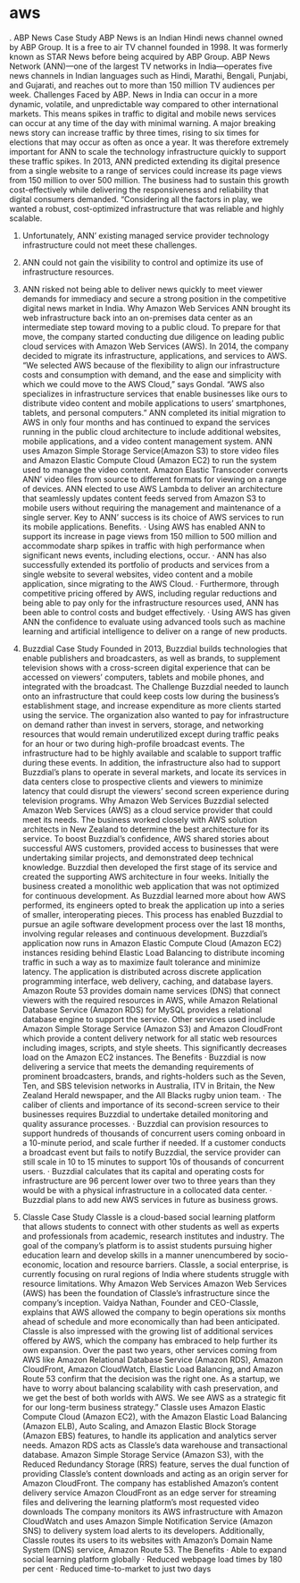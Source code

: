 # aws

.  ABP News Case Study
ABP News is an Indian Hindi news channel owned by ABP Group. It is a free to air TV channel founded in 1998. It was formerly known as STAR News before being acquired by ABP Group. 
ABP News Network (ANN)—one of the largest TV networks in India—operates five news channels in Indian languages such as Hindi, Marathi, Bengali, Punjabi, and Gujarati, and reaches out to more than 150 million TV audiences per week.
Challenges Faced by ABP.
News in India can occur in a more dynamic, volatile, and unpredictable way compared to other international markets. This means spikes in traffic to digital and mobile news services can occur at any time of the day with minimal warning. A major breaking news story can increase traffic by three times, rising to six times for elections that may occur as often as once a year.
It was therefore extremely important for ANN to scale the technology infrastructure quickly to support these traffic spikes.
In 2013, ANN predicted extending its digital presence from a single website to a range of services could increase its page views from 150 million to over 500 million. The business had to sustain this growth cost-effectively while delivering the responsiveness and reliability that digital consumers demanded. “Considering all the factors in play, we wanted a robust, cost-optimized infrastructure that was reliable and highly scalable.
1.  Unfortunately, ANN’ existing managed service provider technology infrastructure could not meet these challenges.
2.  ANN could not gain the visibility to control and optimize its use of infrastructure resources.
3.  ANN risked not being able to deliver news quickly to meet viewer demands for immediacy and secure a strong position in the competitive digital news market in India.
Why Amazon Web Services
ANN brought its web infrastructure back into an on-premises data center as an intermediate step toward moving to a public cloud. To prepare for that move, the company started conducting due diligence on leading public cloud services with Amazon Web Services (AWS).
In 2014, the company decided to migrate its infrastructure, applications, and services to AWS.
“We selected AWS because of the flexibility to align our infrastructure costs and consumption with demand, and the ease and simplicity with which we could move to the AWS Cloud,” says Gondal. “AWS also specializes in infrastructure services that enable businesses like ours to distribute video content and mobile applications to users’ smartphones, tablets, and personal computers.”
ANN completed its initial migration to AWS in only four months and has continued to expand the services running in the public cloud architecture to include additional websites, mobile applications, and a video content management system.
ANN uses Amazon Simple Storage Service(Amazon S3) to store video files and Amazon Elastic Compute Cloud (Amazon EC2) to run the system used to manage the video content. Amazon Elastic Transcoder converts ANN’ video files from source to different formats for viewing on a range of devices.
 ANN elected to use AWS Lambda to deliver an architecture that seamlessly updates content feeds served from Amazon S3 to mobile users without requiring the management and maintenance of a single server.
Key to ANN’ success is its choice of AWS services to run its mobile applications. 
Benefits.
·       Using AWS has enabled ANN to support its increase in page views from 150 million to 500 million and accommodate sharp spikes in traffic with high performance when significant news events, including elections, occur.
·       ANN has also successfully extended its portfolio of products and services from a single website to several websites, video content and a mobile application, since migrating to the AWS Cloud. 
·       Furthermore, through competitive pricing offered by AWS, including regular reductions and being able to pay only for the infrastructure resources used, ANN has been able to control costs and budget effectively.
·       Using AWS has given ANN the confidence to evaluate using advanced tools such as machine learning and artificial intelligence to deliver on a range of new products. 




2.   Buzzdial Case Study
Founded in 2013, Buzzdial builds technologies that enable publishers and broadcasters, as well as brands, to supplement television shows with a cross-screen digital experience that can be accessed on viewers’ computers, tablets and mobile phones, and integrated with the broadcast.
The Challenge
Buzzdial needed to launch onto an infrastructure that could keep costs low during the business’s establishment stage, and increase expenditure as more clients started using the service. The organization also wanted to pay for infrastructure on demand rather than invest in servers, storage, and networking resources that would remain underutilized except during traffic peaks for an hour or two during high-profile broadcast events. The infrastructure had to be highly available and scalable to support traffic during these events. In addition, the infrastructure also had to support Buzzdial’s plans to operate in several markets, and locate its services in data centers close to prospective clients and viewers to minimize latency that could disrupt the viewers’ second screen experience during television programs.
Why Amazon Web Services
Buzzdial selected Amazon Web Services (AWS) as a cloud service provider that could meet its needs. The business worked closely with AWS solution architects in New Zealand to determine the best architecture for its service. To boost Buzzdial’s confidence, AWS shared stories about successful AWS customers, provided access to businesses that were undertaking similar projects, and demonstrated deep technical knowledge.
Buzzdial then developed the first stage of its service and created the supporting AWS architecture in four weeks. Initially the business created a monolithic web application that was not optimized for continuous development. As Buzzdial learned more about how AWS performed, its engineers opted to break the application up into a series of smaller, interoperating pieces. This process has enabled Buzzdial to pursue an agile software development process over the last 18 months, involving regular releases and continuous development.
Buzzdial’s application now runs in Amazon Elastic Compute Cloud (Amazon EC2) instances residing behind Elastic Load Balancing to distribute incoming traffic in such a way as to maximize fault tolerance and minimize latency. The application is distributed across discrete application programming interface, web delivery, caching, and database layers. Amazon Route 53 provides domain name services (DNS) that connect viewers with the required resources in AWS, while Amazon Relational Database Service (Amazon RDS) for MySQL provides a relational database engine to support the service.
Other services used include Amazon Simple Storage Service (Amazon S3) and Amazon CloudFront which provide a content delivery network for all static web resources including images, scripts, and style sheets. This significantly decreases load on the Amazon EC2 instances.
The Benefits
·       Buzzdial is now delivering a service that meets the demanding requirements of prominent broadcasters, brands, and rights-holders such as the Seven, Ten, and SBS television networks in Australia, ITV in Britain, the New Zealand Herald newspaper, and the All Blacks rugby union team.
·       The caliber of clients and importance of its second-screen service to their businesses requires Buzzdial to undertake detailed monitoring and quality assurance processes. 
·       Buzzdial can provision resources to support hundreds of thousands of concurrent users coming onboard in a 10-minute period, and scale further if needed. If a customer conducts a broadcast event but fails to notify Buzzdial, the service provider can still scale in 10 to 15 minutes to support 10s of thousands of concurrent users.
·       Buzzdial calculates that its capital and operating costs for infrastructure are 96 percent lower over two to three years than they would be with a physical infrastructure in a collocated data center.
·       Buzzdial plans to add new AWS services in future as business grows.
 
 
 
 
 
 
 
 
 
 
 
3.   Classle Case Study
Classle is a cloud-based social learning platform that allows students to connect with other students as well as experts and professionals from academic, research institutes and industry. The goal of the company’s platform is to assist students pursuing higher education learn and develop skills in a manner unencumbered by socio-economic, location and resource barriers. Classle, a social enterprise, is currently focusing on rural regions of India where students struggle with resource limitations.
Why Amazon Web Services
Amazon Web Services (AWS) has been the foundation of Classle’s infrastructure since the company’s inception. Vaidya Nathan, Founder and CEO-Classle, explains that AWS allowed the company to begin operations six months ahead of schedule and more economically than had been anticipated. Classle is also impressed with the growing list of additional services offered by AWS, which the company has embraced to help further its own expansion.
Over the past two years, other services coming from AWS like Amazon Relational Database Service (Amazon RDS), Amazon CloudFront, Amazon CloudWatch, Elastic Load Balancing, and Amazon Route 53 confirm that the decision was the right one. As a startup, we have to worry about balancing scalability with cash preservation, and we get the best of both worlds with AWS. We see AWS as a strategic fit for our long-term business strategy.”
Classle uses Amazon Elastic Compute Cloud (Amazon EC2), with the Amazon Elastic Load Balancing (Amazon ELB), Auto Scaling, and Amazon Elastic Block Storage (Amazon EBS) features, to handle its application and analytics server needs. Amazon RDS acts as Classle’s data warehouse and transactional database.
Amazon Simple Storage Service (Amazon S3), with the Reduced Redundancy Storage (RRS) feature, serves the dual function of providing Classle’s content downloads and acting as an origin server for Amazon CloudFront. The company has established Amazon’s content delivery service Amazon CloudFront as an edge server for streaming files and delivering the learning platform’s most requested video downloads
The company monitors its AWS infrastructure with Amazon CloudWatch and uses Amazon Simple Notification Service (Amazon SNS) to delivery system load alerts to its developers. Additionally, Classle routes its users to its websites with Amazon’s Domain Name System (DNS) service, Amazon Route 53.
The Benefits
·      Able to expand social learning platform globally
·      Reduced webpage load times by 180 per cent
·      Reduced time-to-market to just two days
 
